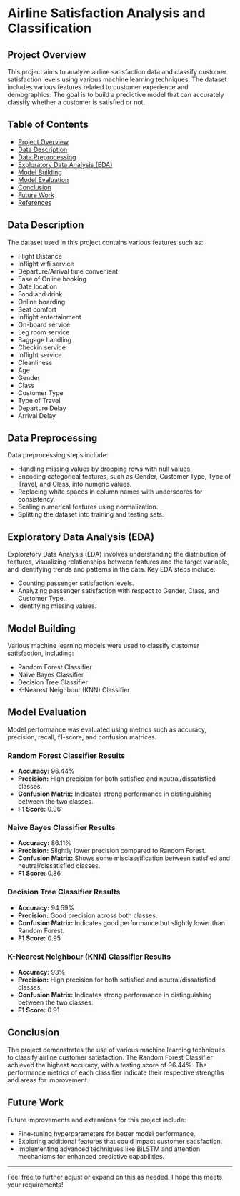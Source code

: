 # Airline Satisfaction Analysis and Classification

## Project Overview

This project aims to analyze airline satisfaction data and classify customer satisfaction levels using various machine learning techniques. The dataset includes various features related to customer experience and demographics. The goal is to build a predictive model that can accurately classify whether a customer is satisfied or not.

## Table of Contents
- [Project Overview](#project-overview)
- [Data Description](#data-description)
- [Data Preprocessing](#data-preprocessing)
- [Exploratory Data Analysis (EDA)](#exploratory-data-analysis-eda)
- [Model Building](#model-building)
- [Model Evaluation](#model-evaluation)
- [Conclusion](#conclusion)
- [Future Work](#future-work)
- [References](#references)

## Data Description

The dataset used in this project contains various features such as:
- Flight Distance
- Inflight wifi service
- Departure/Arrival time convenient
- Ease of Online booking
- Gate location
- Food and drink
- Online boarding
- Seat comfort
- Inflight entertainment
- On-board service
- Leg room service
- Baggage handling
- Checkin service
- Inflight service
- Cleanliness
- Age
- Gender
- Class
- Customer Type
- Type of Travel
- Departure Delay
- Arrival Delay

## Data Preprocessing

Data preprocessing steps include:
- Handling missing values by dropping rows with null values.
- Encoding categorical features, such as Gender, Customer Type, Type of Travel, and Class, into numeric values.
- Replacing white spaces in column names with underscores for consistency.
- Scaling numerical features using normalization.
- Splitting the dataset into training and testing sets.

## Exploratory Data Analysis (EDA)

Exploratory Data Analysis (EDA) involves understanding the distribution of features, visualizing relationships between features and the target variable, and identifying trends and patterns in the data. Key EDA steps include:
- Counting passenger satisfaction levels.
- Analyzing passenger satisfaction with respect to Gender, Class, and Customer Type.
- Identifying missing values.

## Model Building

Various machine learning models were used to classify customer satisfaction, including:
- Random Forest Classifier
- Naive Bayes Classifier
- Decision Tree Classifier
- K-Nearest Neighbour (KNN) Classifier

## Model Evaluation

Model performance was evaluated using metrics such as accuracy, precision, recall, f1-score, and confusion matrices.

### Random Forest Classifier Results
- **Accuracy:** 96.44%
- **Precision:** High precision for both satisfied and neutral/dissatisfied classes.
- **Confusion Matrix:** Indicates strong performance in distinguishing between the two classes.
- **F1 Score:** 0.96

### Naive Bayes Classifier Results
- **Accuracy:** 86.11%
- **Precision:** Slightly lower precision compared to Random Forest.
- **Confusion Matrix:** Shows some misclassification between satisfied and neutral/dissatisfied classes.
- **F1 Score:** 0.86

### Decision Tree Classifier Results
- **Accuracy:** 94.59%
- **Precision:** Good precision across both classes.
- **Confusion Matrix:** Indicates good performance but slightly lower than Random Forest.
- **F1 Score:** 0.95

### K-Nearest Neighbour (KNN) Classifier Results
- **Accuracy:** 93%
- **Precision:** High precision for both satisfied and neutral/dissatisfied classes.
- **Confusion Matrix:** Indicates strong performance in distinguishing between the two classes.
- **F1 Score:** 0.91

## Conclusion

The project demonstrates the use of various machine learning techniques to classify airline customer satisfaction. The Random Forest Classifier achieved the highest accuracy, with a testing score of 96.44%. The performance metrics of each classifier indicate their respective strengths and areas for improvement.

## Future Work

Future improvements and extensions for this project include:
- Fine-tuning hyperparameters for better model performance.
- Exploring additional features that could impact customer satisfaction.
- Implementing advanced techniques like BiLSTM and attention mechanisms for enhanced predictive capabilities.


---

Feel free to further adjust or expand on this as needed. I hope this meets your requirements!
